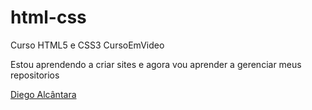 # html-css
 Curso HTML5 e CSS3 CursoEmVideo

 Estou aprendendo a criar sites e agora vou aprender a gerenciar meus repositorios

<a href="https://github.com/devdiegoalcantara" target="_blank">Diego Alcântara</a>